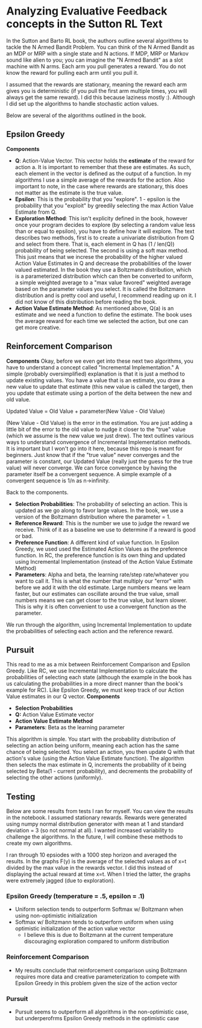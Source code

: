 # Analyzing Evaluative Feedback concepts in the Sutton RL Text

In the Sutton and Barto RL book, the authors outline several algorithms to tackle the N Armed Bandit Problem. You can think of the N Armed Bandit as an MDP or MRP with a single state and N actions. If MDP, MRP or Markov sound like alien to you; you can imagine the "N Armed Bandit" as a slot machine with N arms. Each arm you pull generates a reward. You do not know the reward for pulling each arm until you pull it.

I assumed that the rewards are stationary, meaning the reward each arm gives you is deterministic (if you pull the first arm multiple times, you will always get the same reward). I did this because laziness mostly :). Although I did set up the algorithms to handle stochastic action values.

Below are several of the algorithms outlined in the book.

## Epsilon Greedy
**Components**
* **Q**: Action-Value Vector. This vector holds the **estimate** of the reward for action a. It is important to remember that these are estimates. As such, each element in the vector is defined as the output of a function. In my algorithms I use a simple average of the rewards for the action. Also important to note, in the case where rewards are stationary, this does not matter as the estimate is the true value.
* **Epsilon**: This is the probability that you "explore". 1 - epsilon is the probability that you "exploit" by greedily selecting the max Action Value Estimate from Q.
* **Exploration Method**: This isn't explicity defined in the book, however once your program decides to explore (by selecting a random value less than or equal to epsilon), you have to define how it will explore. The text describes two methods, first is to create a univariate distribution from Q and select from there. That is, each element in Q has (1 / len(Q)) probability of being selected. The second is using a soft max method. This just means that we increse the probability of the higher valued Action Value Estimates in Q and decrease the probabilities of the lower valued estimated. In the book they use a Boltzmann distribution, which is a parameterized distribution which can then be converted to uniform, a simple weighted average to a "max value favored" weighted average based on the parameter values you select. It is called the Boltzmann distribution and is pretty cool and useful, I recommend reading up on it. I did not know of this distribution before reading the book.
* **Action Value Estimate Method**: As mentioned above, Q(a) is an estimate and we need a function to define the estimate. The book uses the average reward for each time we selected the action, but one can get more creative.

## Reinforcement Comparison
**Components**
Okay, before we even get into these next two algorithms, you have to understand a concept called "Incremental Implementation." A simple (probably oversimplified) explanation is that it is just a method to update existing values. You have a value that is an estimate, you draw a new value to update that estimate (this new value is called the target), then you update that estimate using a portion of the delta between the new and old value.

Updated Value = Old Value + parameter(New Value - Old Value)

(New Value - Old Value) is the error in the estimation. You are just adding a little bit of the error to the old value to nudge it closer to the "true" value (which we assume is the new value we just drew). The text outlines various ways to understand convergence of Incremental Implementation methods. It is important but I won't go into it here, because this repo is meant for beginners. Just know that if the "true value" never converges and the parameter is constant, our Updated Value (really just the guess for the true value) will never converge. We can force convergence by having the parameter itself be a convergent sequence. A simple example of a convergent sequence is 1/n as n->infinity.

Back to the components.
* **Selection Probabilities**: The probability of selecting an action. This is updated as we go along to favor large values. In the book, we use a version of the Boltzmann distribution where the parameter = 1.
* **Reference Reward**: This is the number we use to judge the reward we receive. Think of it as a baseline we use to determine if a reward is good or bad.
* **Preference Function**: A different kind of value function. In Epsilon Greedy, we used used the Estimated Action Values as the preference function. In RC, the preference function is its own thing and updated using Incremental Implementation (instead of the Action Value Estimate Method)
* **Parameters**: Alpha and beta, the learning rate/step rate/whatever you want to call it. This is what the number that multiply our "error" with before we add it with the old estimate. Large numbers means we learn faster, but our estimates can oscillate around the true value, small numbers means we can get closer to the true value, but learn slower. This is why it is often convenient to use a convergent function as the parameter. 

We run through the algorithm, using Incremental Implementation to update the probabilities of selecting each action and the reference reward.

## Pursuit
This read to me as a mix between Reinforcement Comparison and Epsilon Greedy. Like RC, we use Incremental Implementation to calculate the probabilities of selecting each state (although the example in the book has us calculating the probabilities in a more direct manner than the book's example for RC). Like Epsilon Greedy, we must keep track of our Action Value estimates in our Q vector.
**Components**
* **Selection Probabilities**
* **Q:** Action Value Estimate vector
* **Action Value Estimate Method**
* **Parameters**: Beta as the learning parameter

This algorithm is simple. You start with the probability distribution of selecting an action being uniform, meaning each action has the same chance of being selected. You select an action, you then update Q with that action's value (using the Action Value Estimate function). The algorithm then selects the max estimate in Q, increments the probability of it being selected by Beta(1 - current probability), and decrements the probability of selecting the other actions (uniformly).


## Testing
Below are some results from tests I ran for myself. You can view the results in the notebook. I assumed stationary rewards. Rewards were generated using numpy normal distribution generator with mean at 1 and standard deviation = 3 (so not normal at all). I wanted increased variability to challenge the algorithms. In the future, I will combine these methods to create my own algorithms.

I ran through 10 epsiodes with a 1000 step horizon and averaged the results. In the graphs F(y) is the average of the selected values as of x=t divided by the max value in the rewards vector. I did this instead of displaying the actual reward at time x=t. When I tried the latter, the graphs were extremely jagged (due to exploration). 

### Epsilon Greedy (temperature = .5, epsilon = .1)
* Uniform selection tends to outperform Softmax w/ Boltzmann when using non-optimistic initialization 
* Softmax w/ Boltzmann tends to outperform uniform when using optimistic initialization of the action value vector
	* I believe this is due to Boltzmann at the current temperature discouraging exploration compared to uniform distribution

### Reinforcement Comparison
* My results conclude that reinforcement comparison using Boltzmann requires more data and creative parameterization to compete with Epsilon Greedy in this problem given the size of the action vector

### Pursuit
* Pursuit seems to outperform all algorithms in the non-optimistic case, but underperofrms Epsilon Greedy methods in the optimistic case

